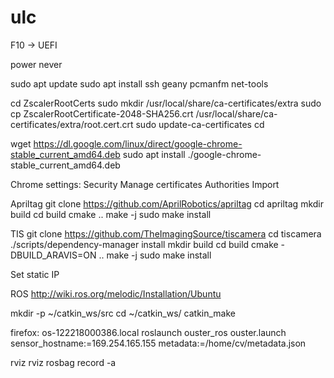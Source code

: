 # ulc

F10 -> UEFI

power never

sudo apt update
sudo apt install ssh geany pcmanfm net-tools

cd ZscalerRootCerts
sudo mkdir /usr/local/share/ca-certificates/extra
sudo cp ZscalerRootCertificate-2048-SHA256.crt /usr/local/share/ca-certificates/extra/root.cert.crt
sudo update-ca-certificates 
cd

wget https://dl.google.com/linux/direct/google-chrome-stable_current_amd64.deb
sudo apt install ./google-chrome-stable_current_amd64.deb

Chrome settings:
Security
Manage certificates
Authorities
Import

Apriltag
git clone https://github.com/AprilRobotics/apriltag
cd apriltag
mkdir build
cd build
cmake ..
make -j
sudo make install

TIS
git clone https://github.com/TheImagingSource/tiscamera
cd tiscamera
./scripts/dependency-manager install
mkdir build
cd build
cmake -DBUILD_ARAVIS=ON ..
make -j
sudo make install

Set static IP

ROS
http://wiki.ros.org/melodic/Installation/Ubuntu

mkdir -p ~/catkin_ws/src
cd ~/catkin_ws/
catkin_make

firefox: os-122218000386.local
roslaunch ouster_ros ouster.launch sensor_hostname:=169.254.165.155 metadata:=/home/cv/metadata.json

rviz rviz
rosbag record -a

